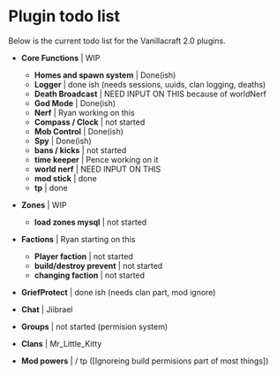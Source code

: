Plugin todo list
=====

Below is the current todo list for the Vanillacraft 2.0 plugins.

- **Core Functions** | WIP
	- **Homes and spawn system**     | Done(ish)
	- **Logger**                     | done ish (needs sessions, uuids, clan logging, deaths)
	- **Death Broadcast**            | NEED INPUT ON THIS because of worldNerf
	- **God Mode**                   | Done(ish)
	- **Nerf**                       | Ryan working on this
	- **Compass / Clock**            | not started
	- **Mob Control**                | Done(ish)
	- **Spy**                        | Done(ish)
	- **bans / kicks**               | not started
	- **time keeper**                | Pence working on it
	- **world nerf**                 | NEED INPUT ON THIS
	- **mod stick**                  | done
	- **tp**                         | done
	   

- **Zones**          | WIP   
  - **load zones mysql**           | not started
	  
    
- **Factions**       | Ryan starting on this
	- **Player faction**             | not started
	- **build/destroy prevent**      | not started
	- **changing faction**           | not started
- **GriefProtect**   | done ish (needs clan part, mod ignore)
- **Chat**           | Jiibrael
- **Groups**         | not started (permision system)
- **Clans**          | Mr_Little_Kitty

- **Mod powers**     |  / tp ([Ignoreing build permisions part of most things])
